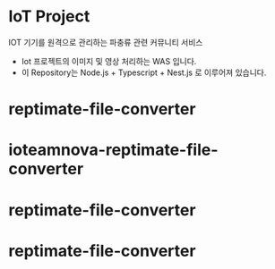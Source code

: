 # IoT Project

IOT 기기를 원격으로 관리하는 파충류 관련 커뮤니티 서비스

- Iot 프로젝트의 이미지 및 영상 처리하는 WAS 입니다.
- 이 Repository는 Node.js + Typescript + Nest.js 로 이루어져 있습니다.
# reptimate-file-converter
# ioteamnova-reptimate-file-converter
# reptimate-file-converter
# reptimate-file-converter
